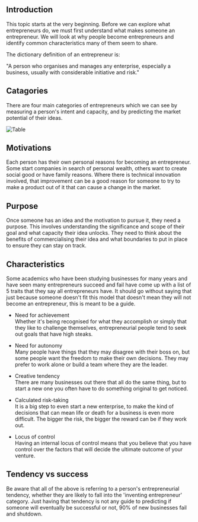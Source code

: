 ## Introduction

This topic starts at the very beginning. Before we can explore what entrepreneurs do, we must first understand what makes someone an entrepreneur. We will look at why people become entrepreneurs and identify common characteristics many of them seem to share.

The dictionary definition of an entrepreneur is:

"A person who organises and manages any enterprise, especially a business, usually with considerable initiative and risk."

## Catagories

There are four main categories of entrepreneurs which we can see by measuring a person's intent and capacity, and by predicting the market potential of their ideas.

![Table](/img/table.svg)

## Motivations

Each person has their own personal reasons for becoming an entrepreneur. Some start companies in search of personal wealth, others want to create social good or have family reasons. Where there is technical innovation involved, that improvement can be a good reason for someone to try to make a product out of it that can cause a change in the market.

## Purpose

Once someone has an idea and the motivation to pursue it, they need a purpose. This involves understanding the significance and scope of their goal and what capacity their idea unlocks. They need to think about the benefits of commercialising their idea and what boundaries to put in place to ensure they can stay on track.

## Characteristics

Some academics who have been studying businesses for many years and have seen many entrepreneurs succeed and fail have come up with a list of 5 traits that they say all entrepreneurs have. It should go without saying that just because someone doesn't fit this model that doesn't mean they will not become an entrepreneur, this is meant to be a guide.

- Need for achievement <br>
  Whether it's being recognised for what they accomplish or simply that they like to challenge themselves, entrepreneurial people tend to seek out goals that have high steaks.

- Need for autonomy <br>
  Many people have things that they may disagree with their boss on, but some people want the freedom to make their own decisions. They may prefer to work alone or build a team where they are the leader.

- Creative tendency <br>
  There are many businesses out there that all do the same thing, but to start a new one you often have to do something original to get noticed.

- Calculated risk-taking <br>
  It is a big step to even start a new enterprise, to make the kind of decisions that can mean life or death for a business is even more difficult. The bigger the risk, the bigger the reward can be if they work out.

- Locus of control <br>
  Having an internal locus of control means that you believe that you have control over the factors that will decide the ultimate outcome of your venture.

## Tendency vs success

Be aware that all of the above is referring to a person's entrepreneurial tendency, whether they are likely to fall into the 'inventing entrepreneur' category. Just having that tendency is not any guide to predicting if someone will eventually be successful or not, 90% of new businesses fail and shutdown.
